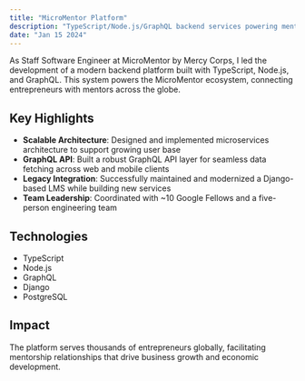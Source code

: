 ```yaml
---
title: "MicroMentor Platform"
description: "TypeScript/Node.js/GraphQL backend services powering mentorship experiences for entrepreneurs worldwide."
date: "Jan 15 2024"
---
```


As Staff Software Engineer at MicroMentor by Mercy Corps, I led the development of a modern backend platform built with TypeScript, Node.js, and GraphQL. This system powers the MicroMentor ecosystem, connecting entrepreneurs with mentors across the globe.

## Key Highlights

- **Scalable Architecture**: Designed and implemented microservices architecture to support growing user base
- **GraphQL API**: Built a robust GraphQL API layer for seamless data fetching across web and mobile clients
- **Legacy Integration**: Successfully maintained and modernized a Django-based LMS while building new services
- **Team Leadership**: Coordinated with ~10 Google Fellows and a five-person engineering team

## Technologies

- TypeScript
- Node.js
- GraphQL
- Django
- PostgreSQL

## Impact

The platform serves thousands of entrepreneurs globally, facilitating mentorship relationships that drive business growth and economic development.

